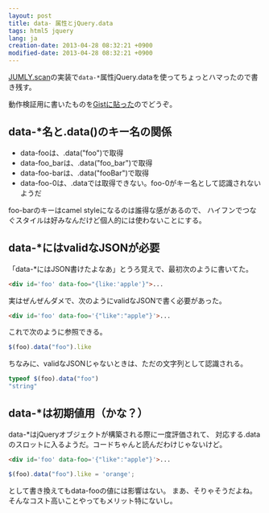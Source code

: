 ```yaml
---
layout: post
title: data- 属性とjQuery.data
tags: html5 jquery
lang: ja
creation-date: 2013-04-28 08:32:21 +0900
modified-date: 2013-04-28 08:32:21 +0900
---
```

[JUMLY.scan](http://jumly.herokuapp.com/)の実装で`data-*`属性jQuery.dataを使ってちょっとハマったので書き残す。

動作検証用に書いたものを[Gistに貼った](https://gist.github.com/tmtk75/5475559)のでどうぞ。

## data-*名と.data()のキー名の関係
- data-fooは、.data("foo")で取得
- data-foo\_barは、.data("foo\_bar")で取得
- data-foo-barは、.data("fooBar")で取得
- data-foo-0は、.dataでは取得できない。foo-0がキー名として認識されないようだ

foo-barのキーはcamel styleになるのは誰得な感があるので、
ハイフンでつなぐスタイルは好みなんだけど個人的には使わないことにする。



## data-*にはvalidなJSONが必要
「data-*にはJSON書けたよなあ」とうろ覚えで、最初次のように書いてた。

```html
<div id='foo' data-foo="{like:'apple'}">...
```

実はぜんぜんダメで、次のようにvalidなJSONで書く必要があった。

```html
<div id='foo' data-foo='{"like":"apple"}'>...
```

これで次のように参照できる。

```javascript
$(foo).data("foo").like
```

ちなみに、validなJSONじゃないときは、ただの文字列として認識される。

```javascript
typeof $(foo).data("foo")
"string"
```



## data-*は初期値用（かな？）

data-*はjQueryオブジェクトが構築される際に一度評価されて、
対応する.dataのスロットに入るようだ。コードちゃんと読んだわけじゃないけど。

```html
<div id='foo' data-foo='{"like":"apple"}'>...
```

```javascript
$(foo).data("foo").like = 'orange';
```

として書き換えてもdata-fooの値には影響はない。
まあ、そりゃそうだよね。そんなコスト高いことやってもメリット特にないし。
